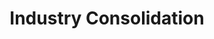 ---
title: "Industry Consolidation"
icon: choice
label: Choice
categories:
- voterguideissue
candidates:
 - candidate: "HC"
   position: "Clinton vowed to fight industry consolidation by beefing up antitrust enforcement and hiring \"aggressive regulators\" at the Justice Department and Federal Trade Commission. "
   level: 1
 - candidate: "TC"
   position: "Unknown"
   level: 0
 - candidate: "JK"
   position: "Unknown"
   level: 0
 - candidate: "MR"
   position: "Unknown"
   level: 0
 - candidate: "BS"
   position: "In February, Sanders signed a letter to the Justice Department and the FCC that expresses strong concerns about Charter's proposed takeover of Time Warner Cable. "
   level: 1
 - candidate: "DT"
   position: "Unknown"
   level: 0
---